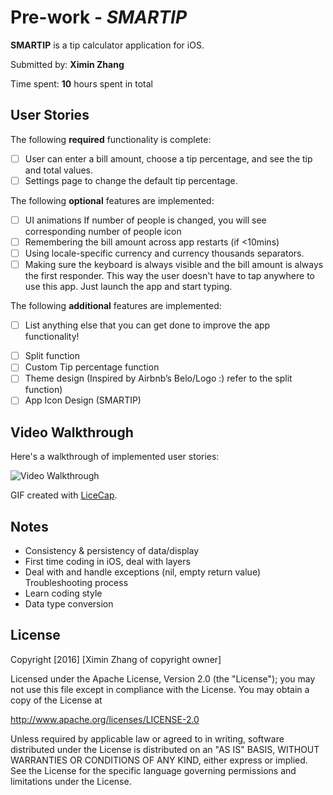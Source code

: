 # Pre-work - *SMARTIP*

**SMARTIP** is a tip calculator application for iOS.

Submitted by: **Ximin Zhang**

Time spent: **10** hours spent in total

## User Stories

The following **required** functionality is complete:

* [ ] User can enter a bill amount, choose a tip percentage, and see the tip and total values.
* [ ] Settings page to change the default tip percentage.

The following **optional** features are implemented:
* [ ] UI animations
If number of people is changed, you will see corresponding number of people icon
* [ ] Remembering the bill amount across app restarts (if <10mins)
* [ ] Using locale-specific currency and currency thousands separators.
* [ ] Making sure the keyboard is always visible and the bill amount is always the first responder. This way the user doesn't have to tap anywhere to use this app. Just launch the app and start typing.

The following **additional** features are implemented:

- [ ] List anything else that you can get done to improve the app functionality!
* [ ] Split function
* [ ] Custom Tip percentage function
* [ ] Theme design (Inspired by Airbnb’s Belo/Logo :) refer to the split function)
* [ ] App Icon Design (SMARTIP)

## Video Walkthrough 

Here's a walkthrough of implemented user stories:

<img src='http://i.imgur.com/g6zVZPD.gif' title='Video Walkthrough' width='' alt='Video Walkthrough' />

GIF created with [LiceCap](http://www.cockos.com/licecap/).

## Notes

* Consistency & persistency of data/display
* First time coding in iOS, deal with layers
* Deal with and handle exceptions (nil, empty return value) Troubleshooting process
* Learn coding style
* Data type conversion

## License

Copyright [2016] [Ximin Zhang of copyright owner]

Licensed under the Apache License, Version 2.0 (the "License");
you may not use this file except in compliance with the License.
You may obtain a copy of the License at

http://www.apache.org/licenses/LICENSE-2.0

Unless required by applicable law or agreed to in writing, software
distributed under the License is distributed on an "AS IS" BASIS,
WITHOUT WARRANTIES OR CONDITIONS OF ANY KIND, either express or implied.
See the License for the specific language governing permissions and
limitations under the License.
